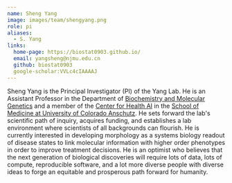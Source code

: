 ```yaml
---
name: Sheng Yang
image: images/team/shengyang.png
role: pi
aliases:
  - S. Yang
links:
  home-page: https://biostat0903.github.io/
  email: yangsheng@njmu.edu.cn
  github: biostat0903
  google-scholar:VVLc4cIAAAAJ
---
```



Sheng Yang is the Principal Investigator (PI) of the Yang Lab.
He is an Assistant Professor in the Department of [Biochemistry and Molecular Genetics](https://medschool.cuanschutz.edu/biochemistry) and a member of the [Center for Health AI](https://medschool.cuanschutz.edu/ai) in the [School of Medicine at University of Colorado Anschutz](https://medschool.cuanschutz.edu/).
He sets forward the lab's scientific path of inquiry, acquires funding, and establishes a lab environment where scientists of all backgrounds can flourish.
He is currently interested in developing morphology as a systems biology readout of disease states to link molecular information with higher order phenotypes in order to improve treatment decisions.
He is an optimist who believes that the next generation of biological discoveries will require lots of data, lots of compute, reproducible software, and a lot more diverse people with diverse ideas to forge an equitable and prosperous path forward for humanity.
